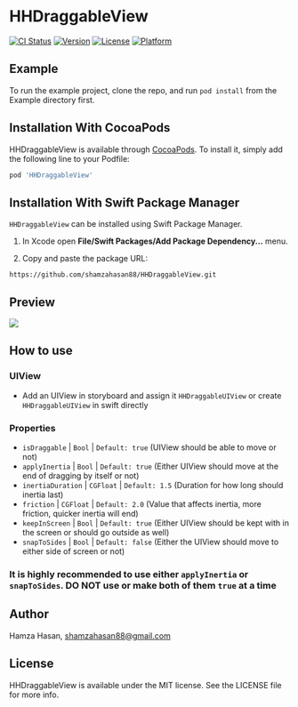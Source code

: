 # HHDraggableView

[![CI Status](https://img.shields.io/travis/shamzahasan88/HHDraggableView.svg?style=flat)](https://travis-ci.org/shamzahasan88/HHDraggableView)
[![Version](https://img.shields.io/cocoapods/v/HHDraggableView.svg?style=flat)](https://cocoapods.org/pods/HHDraggableView)
[![License](https://img.shields.io/cocoapods/l/HHDraggableView.svg?style=flat)](https://cocoapods.org/pods/HHDraggableView)
[![Platform](https://img.shields.io/cocoapods/p/HHDraggableView.svg?style=flat)](https://cocoapods.org/pods/HHDraggableView)

## Example

To run the example project, clone the repo, and run `pod install` from the Example directory first.

## Installation With CocoaPods

HHDraggableView is available through [CocoaPods](https://cocoapods.org). To install
it, simply add the following line to your Podfile:

```ruby
pod 'HHDraggableView'
```

## Installation With Swift Package Manager

`HHDraggableView` can be installed using Swift Package Manager.

1. In Xcode open **File/Swift Packages/Add Package Dependency...** menu.

2. Copy and paste the package URL:

```
https://github.com/shamzahasan88/HHDraggableView.git
```

## Preview

![](https://reignsol.com/public/github-assets/hhdraggableview.gif)

## How to use

### UIView
- Add an UIView in storyboard and assign it `HHDraggableUIView` or create `HHDraggableUIView` in swift directly

### Properties
- `isDraggable` | `Bool` | `Default: true` (UIView should be able to move or not)
- `applyInertia` | `Bool` | `Default: true` (Either UIView should move at the end of dragging by itself or not)
- `inertiaDuration` | `CGFloat` | `Default: 1.5` (Duration for how long should inertia last)
- `friction` | `CGFloat` | `Default: 2.0` (Value that affects inertia, more friction, quicker inertia will end)
- `keepInScreen` | `Bool` | `Default: true` (Either UIView should be kept with in the screen or should go outside as well)
- `snapToSides` | `Bool` | `Default: false` (Either the UIView should move to either side of screen or not)

### It is highly recommended to use either `applyInertia` or `snapToSides`. DO NOT use or make both of them `true` at a time

## Author

Hamza Hasan, shamzahasan88@gmail.com

## License

HHDraggableView is available under the MIT license. See the LICENSE file for more info.
